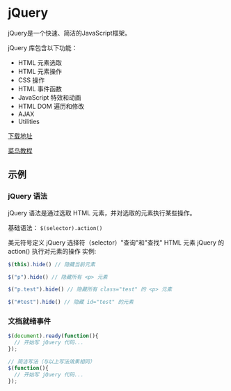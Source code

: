 # jQuery
jQuery是一个快速、简洁的JavaScript框架。

jQuery 库包含以下功能：
- HTML 元素选取
- HTML 元素操作
- CSS 操作
- HTML 事件函数
- JavaScript 特效和动画
- HTML DOM 遍历和修改
- AJAX
- Utilities

[下载地址](https://jquery.com/download/)

[菜鸟教程](https://www.runoob.com/jquery/jquery-tutorial.html)

## 示例
### jQuery 语法
jQuery 语法是通过选取 HTML 元素，并对选取的元素执行某些操作。

基础语法： `$(selector).action()`

美元符号定义 jQuery
选择符（selector）"查询"和"查找" HTML 元素
jQuery 的 action() 执行对元素的操作
实例:
```js
$(this).hide() // 隐藏当前元素

$("p").hide() // 隐藏所有 <p> 元素

$("p.test").hide() // 隐藏所有 class="test" 的 <p> 元素

$("#test").hide() // 隐藏 id="test" 的元素
```

### 文档就绪事件
```js
$(document).ready(function(){
  // 开始写 jQuery 代码...
});

// 简洁写法（与以上写法效果相同）
$(function(){
  // 开始写 jQuery 代码...
});
```